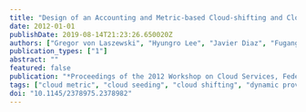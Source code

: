 ```yaml
---
title: "Design of an Accounting and Metric-based Cloud-shifting and Cloud-seeding Framework for Federated Clouds and Bare-metal Environments"
date: 2012-01-01
publishDate: 2019-08-14T21:23:26.650020Z
authors: ["Gregor von Laszewski", "Hyungro Lee", "Javier Diaz", "Fugang Wang", "Koji Tanaka", "Shubhada Karavinkoppa", "Geoffrey C. Fox", "Tom Furlani"]
publication_types: ["1"]
abstract: ""
featured: false
publication: "*Proceedings of the 2012 Workshop on Cloud Services, Federation, and the 8th Open Cirrus Summit*"
tags: ["cloud metric", "cloud seeding", "cloud shifting", "dynamic provisioning", "federated clouds", "futuregrid", "rain"]
doi: "10.1145/2378975.2378982"
---
```


